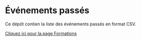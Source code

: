 # Événements passés
Ce dépôt contien la liste des événements passés en format CSV.

[Cliquez ici pour la page Formations](https://wiki.calculquebec.ca/w/Formations)
